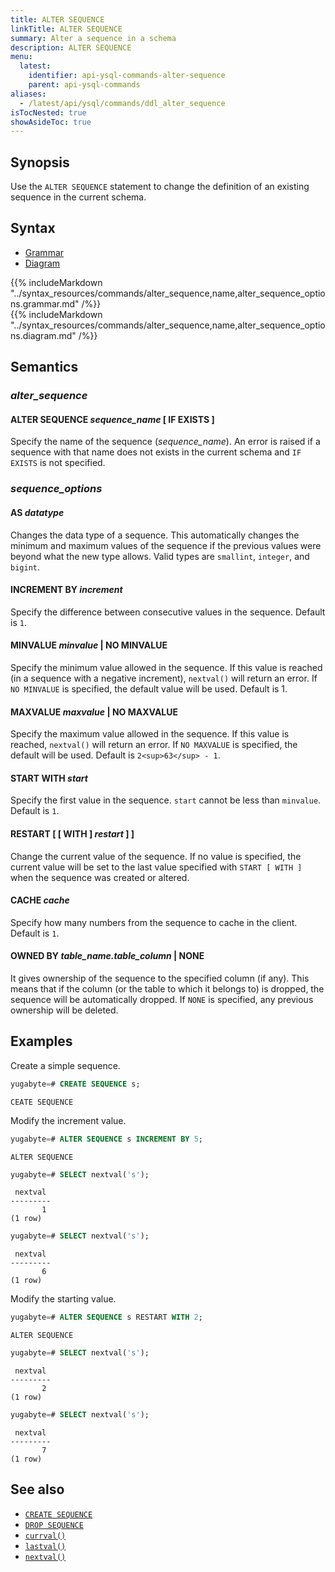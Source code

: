 ```yaml
---
title: ALTER SEQUENCE
linkTitle: ALTER SEQUENCE
summary: Alter a sequence in a schema
description: ALTER SEQUENCE
menu:
  latest:
    identifier: api-ysql-commands-alter-sequence
    parent: api-ysql-commands
aliases:
  - /latest/api/ysql/commands/ddl_alter_sequence
isTocNested: true
showAsideToc: true
---
```


## Synopsis

Use the `ALTER SEQUENCE` statement to change the definition of an existing sequence in the current schema.

## Syntax

<ul class="nav nav-tabs nav-tabs-yb">
  <li >
    <a href="#grammar" class="nav-link active" id="grammar-tab" data-toggle="tab" role="tab" aria-controls="grammar" aria-selected="true">
      <i class="fas fa-file-alt" aria-hidden="true"></i>
      Grammar
    </a>
  </li>
  <li>
    <a href="#diagram" class="nav-link" id="diagram-tab" data-toggle="tab" role="tab" aria-controls="diagram" aria-selected="false">
      <i class="fas fa-project-diagram" aria-hidden="true"></i>
      Diagram
    </a>
  </li>
</ul>

<div class="tab-content">
  <div id="grammar" class="tab-pane fade show active" role="tabpanel" aria-labelledby="grammar-tab">
    {{% includeMarkdown "../syntax_resources/commands/alter_sequence,name,alter_sequence_options.grammar.md" /%}}
  </div>
  <div id="diagram" class="tab-pane fade" role="tabpanel" aria-labelledby="diagram-tab">
    {{% includeMarkdown "../syntax_resources/commands/alter_sequence,name,alter_sequence_options.diagram.md" /%}}
  </div>
</div>

## Semantics

### *alter_sequence*

#### ALTER SEQUENCE *sequence_name* [ IF EXISTS ]

Specify the name of the sequence (*sequence_name*). An error is raised if a sequence with that name does not exists in the current schema and `IF EXISTS` is not specified.

### *sequence_options*

#### AS *datatype*

Changes the data type of a sequence. This automatically changes the minimum and maximum values of the sequence if the previous values were beyond what the new type allows. Valid types are `smallint`, `integer`, and `bigint`.

#### INCREMENT BY *increment*

Specify the difference between consecutive values in the sequence. Default is `1`.

#### MINVALUE *minvalue* | NO MINVALUE

 Specify the minimum value allowed in the sequence. If this value is reached (in a sequence with a negative increment), `nextval()` will return an error. If `NO MINVALUE` is specified, the default value will be used. Default is 1.

#### MAXVALUE *maxvalue* | NO MAXVALUE

Specify the maximum value allowed in the sequence. If this value is reached, `nextval()` will return an error. If `NO MAXVALUE` is specified, the default will be used. Default is `2<sup>63</sup> - 1`.

#### START WITH *start*

Specify the first value in the sequence. `start` cannot be less than `minvalue`. Default is `1`.

#### RESTART [ [ WITH ] *restart* ] ]

Change the current value of the sequence. If no value is specified, the current value will be set to the last value specified with `START [ WITH ]` when the sequence was created or altered.

#### CACHE *cache*

Specify how many numbers from the sequence to cache in the client. Default is `1`.

#### OWNED BY *table_name.table_column* | NONE

It gives ownership of the sequence to the specified column (if any). This means that if the column (or the table to which it belongs to) is dropped, the sequence will be automatically dropped. If `NONE` is specified, any previous ownership will be deleted.

## Examples

Create a simple sequence.

```sql
yugabyte=# CREATE SEQUENCE s;
```

```
CEATE SEQUENCE
```

Modify the increment value.

```sql
yugabyte=# ALTER SEQUENCE s INCREMENT BY 5;
```

```
ALTER SEQUENCE
```

```sql
yugabyte=# SELECT nextval('s');
```

```
 nextval
---------
       1
(1 row)
```

```sql
yugabyte=# SELECT nextval('s');
```

```
 nextval
---------
       6
(1 row)
```

Modify the starting value.

```sql
yugabyte=# ALTER SEQUENCE s RESTART WITH 2;
```

```
ALTER SEQUENCE
```

```sql
yugabyte=# SELECT nextval('s');
```

```
 nextval
---------
       2
(1 row)
```

```sql
yugabyte=# SELECT nextval('s');
```

```
 nextval
---------
       7
(1 row)
```


## See also

- [`CREATE SEQUENCE`](../ddl_create_sequence)
- [`DROP SEQUENCE`](../ddl_drop_sequence)
- [`currval()`](../currval_sequence)
- [`lastval()`](../lastval_sequence)
- [`nextval()`](../nextval_sequence)
